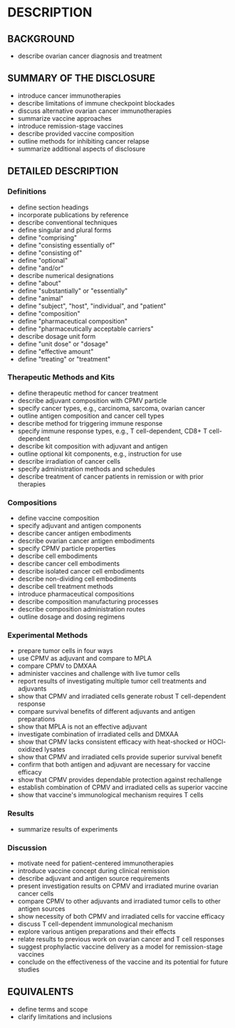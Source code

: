 # DESCRIPTION

## BACKGROUND

- describe ovarian cancer diagnosis and treatment

## SUMMARY OF THE DISCLOSURE

- introduce cancer immunotherapies
- describe limitations of immune checkpoint blockades
- discuss alternative ovarian cancer immunotherapies
- summarize vaccine approaches
- introduce remission-stage vaccines
- describe provided vaccine composition
- outline methods for inhibiting cancer relapse
- summarize additional aspects of disclosure

## DETAILED DESCRIPTION

### Definitions

- define section headings
- incorporate publications by reference
- describe conventional techniques
- define singular and plural forms
- define "comprising"
- define "consisting essentially of"
- define "consisting of"
- define "optional"
- define "and/or"
- describe numerical designations
- define "about"
- define "substantially" or "essentially"
- define "animal"
- define "subject", "host", "individual", and "patient"
- define "composition"
- define "pharmaceutical composition"
- define "pharmaceutically acceptable carriers"
- describe dosage unit form
- define "unit dose" or "dosage"
- define "effective amount"
- define "treating" or "treatment"

### Therapeutic Methods and Kits

- define therapeutic method for cancer treatment
- describe adjuvant composition with CPMV particle
- specify cancer types, e.g., carcinoma, sarcoma, ovarian cancer
- outline antigen composition and cancer cell types
- describe method for triggering immune response
- specify immune response types, e.g., T cell-dependent, CD8+ T cell-dependent
- describe kit composition with adjuvant and antigen
- outline optional kit components, e.g., instruction for use
- describe irradiation of cancer cells
- specify administration methods and schedules
- describe treatment of cancer patients in remission or with prior therapies

### Compositions

- define vaccine composition
- specify adjuvant and antigen components
- describe cancer antigen embodiments
- describe ovarian cancer antigen embodiments
- specify CPMV particle properties
- describe cell embodiments
- describe cancer cell embodiments
- describe isolated cancer cell embodiments
- describe non-dividing cell embodiments
- describe cell treatment methods
- introduce pharmaceutical compositions
- describe composition manufacturing processes
- describe composition administration routes
- outline dosage and dosing regimens

### Experimental Methods

- prepare tumor cells in four ways
- use CPMV as adjuvant and compare to MPLA
- compare CPMV to DMXAA
- administer vaccines and challenge with live tumor cells
- report results of investigating multiple tumor cell treatments and adjuvants
- show that CPMV and irradiated cells generate robust T cell-dependent response
- compare survival benefits of different adjuvants and antigen preparations
- show that MPLA is not an effective adjuvant
- investigate combination of irradiated cells and DMXAA
- show that CPMV lacks consistent efficacy with heat-shocked or HOCl-oxidized lysates
- show that CPMV and irradiated cells provide superior survival benefit
- confirm that both antigen and adjuvant are necessary for vaccine efficacy
- show that CPMV provides dependable protection against rechallenge
- establish combination of CPMV and irradiated cells as superior vaccine
- show that vaccine's immunological mechanism requires T cells

### Results

- summarize results of experiments

### Discussion

- motivate need for patient-centered immunotherapies
- introduce vaccine concept during clinical remission
- describe adjuvant and antigen source requirements
- present investigation results on CPMV and irradiated murine ovarian cancer cells
- compare CPMV to other adjuvants and irradiated tumor cells to other antigen sources
- show necessity of both CPMV and irradiated cells for vaccine efficacy
- discuss T cell-dependent immunological mechanism
- explore various antigen preparations and their effects
- relate results to previous work on ovarian cancer and T cell responses
- suggest prophylactic vaccine delivery as a model for remission-stage vaccines
- conclude on the effectiveness of the vaccine and its potential for future studies

## EQUIVALENTS

- define terms and scope
- clarify limitations and inclusions


